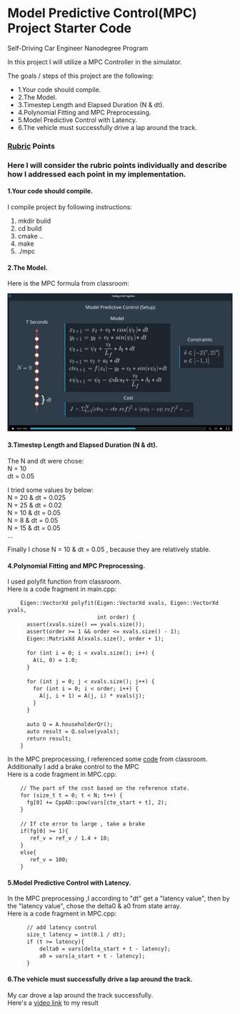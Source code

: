 #  Model Predictive Control(MPC) Project Starter Code
Self-Driving Car Engineer Nanodegree Program

In this project I will utilize a MPC Controller in the simulator. 

The goals / steps of this project are the following:

* 1.Your code should compile.
* 2.The Model.
* 3.Timestep Length and Elapsed Duration (N & dt).
* 4.Polynomial Fitting and MPC Preprocessing.
* 5.Model Predictive Control with Latency.
* 6.The vehicle must successfully drive a lap around the track.

  
### [Rubric](https://review.udacity.com/#!/rubrics/896/view) Points
### Here I will consider the rubric points individually and describe how I addressed each point in my implementation.  
  
#### 1.Your code should compile.
I compile project by following instructions:

1. mkdir build
2. cd build
3. cmake ..
4. make
5. ./mpc
  
  
#### 2.The Model.
Here is the MPC formula from classroom:
<div class="test">
<img src="Docs/framework.png" width="600" />
</div>

  
  
#### 3.Timestep Length and Elapsed Duration (N & dt).
The N and dt were chose:  
N = 10  
dt = 0.05  
  
I tried some values by below:  
N = 20 & dt = 0.025  
N = 25 & dt = 0.02  
N = 10 & dt = 0.05  
N = 8 & dt = 0.05  
N = 15 & dt = 0.05  
...  
  
Finally I chose N = 10 & dt = 0.05 , because they are relatively stable.  

  
  
#### 4.Polynomial Fitting and MPC Preprocessing.
I used polyfit function from classroom.  
Here is a code fragment in main.cpp:  
  
```
    Eigen::VectorXd polyfit(Eigen::VectorXd xvals, Eigen::VectorXd yvals,
                            int order) {
      assert(xvals.size() == yvals.size());
      assert(order >= 1 && order <= xvals.size() - 1);
      Eigen::MatrixXd A(xvals.size(), order + 1);
    
      for (int i = 0; i < xvals.size(); i++) {
        A(i, 0) = 1.0;
      }
    
      for (int j = 0; j < xvals.size(); j++) {
        for (int i = 0; i < order; i++) {
          A(j, i + 1) = A(j, i) * xvals(j);
        }
      }
    
      auto Q = A.householderQr();
      auto result = Q.solve(yvals);
      return result;
    }
```
  
In the MPC preprocessing, I referenced some [code](https://classroom.udacity.com/nanodegrees/nd013/parts/40f38239-66b6-46ec-ae68-03afd8a601c8/modules/f1820894-8322-4bb3-81aa-b26b3c6dcbaf/lessons/338b458f-7ebf-449c-9ad1-611eb933b076/concepts/ee21948d-7fad-4821-b61c-0d69bbfcc425) from classroom.  
Additionally I add a brake control to the MPC  
Here is a code fragment in MPC.cpp:  
  
```
    // The part of the cost based on the reference state.
    for (size_t t = 0; t < N; t++) {
      fg[0] += CppAD::pow(vars[cte_start + t], 2);
    }

    // If cte error to large , take a brake
    if(fg[0] >= 1){
       ref_v = ref_v / 1.4 + 10;
    }
    else{
       ref_v = 100;
    }

```
  
  

#### 5.Model Predictive Control with Latency.
In the MPC preprocessing ,I according to "dt" get a "latency value", then by the "latency value", chose the delta0 & a0 from state array.  
Here is a code fragment in MPC.cpp:  
  
```
      // add latency control 
      size_t latency = int(0.1 / dt);
      if (t >= latency){
          delta0 = vars[delta_start + t - latency];
          a0 = vars[a_start + t - latency];
      }
```
  
  
#### 6.The vehicle must successfully drive a lap around the track.
My car drove a lap around the track successfully.  
Here's a [video link](./Docs/video.mp4) to my result  
